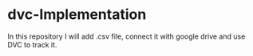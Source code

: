 # dvc-Implementation
In this repository I will add .csv file, connect it with google drive and use DVC to track it.
